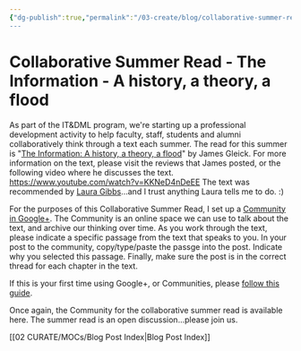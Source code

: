 ```yaml
---
{"dg-publish":true,"permalink":"/03-create/blog/collaborative-summer-read-the-information-a-history-a-theory-a-flood/","title":"Collaborative Summer Read - The Information: A history, a theory, a flood","tags":["itdml","blog-post"]}
---
```


# Collaborative Summer Read - The Information - A history, a theory, a flood

As part of the IT&DML program, we're starting up a professional development activity to help faculty, staff, students and alumni collaboratively think through a text each summer. The read for this summer is "[The Information: A history, a theory, a flood](http://www.amazon.com/The-Information-History-Theory-Flood/dp/1400096235)" by James Gleick. For more information on the text, please visit the reviews that James posted, or the following video where he discusses the text. https://www.youtube.com/watch?v=KKNeD4nDeEE The text was recommended by [Laura Gibbs](https://plus.google.com/111474406259561102151/about)...and I trust anything Laura tells me to do. :)

For the purposes of this Collaborative Summer Read, I set up a [Community in Google+](https://plus.google.com/u/0/communities/114622423407732164427). The Community is an online space we can use to talk about the text, and archive our thinking over time. As you work through the text, please indicate a specific passage from the text that speaks to you. In your post to the community, copy/type/paste the passge into the post. Indicate why you selected this passage. Finally, make sure the post is in the correct thread for each chapter in the text.

If this is your first time using Google+, or Communities, please [follow this guide](http://wiobyrne.com/using-google-to-turbocharge-your-personal-learning-communities-and-classrooms/).

Once again, the Community for the collaborative summer read is available here. The summer read is an open discussion...please join us.

[[02 CURATE/MOCs/Blog Post Index\|Blog Post Index]]